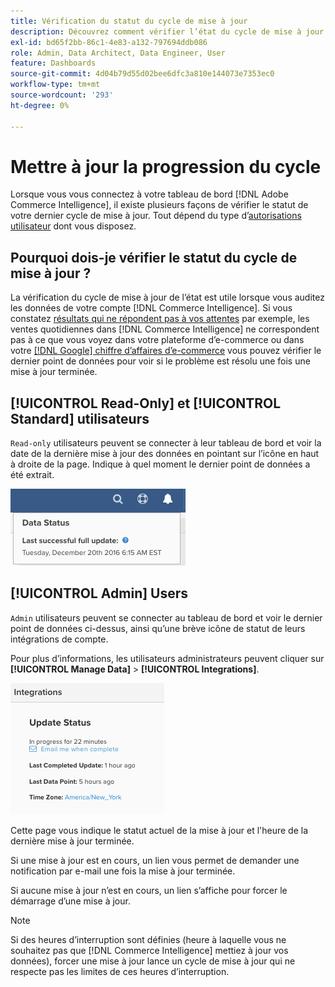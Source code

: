 ```yaml
---
title: Vérification du statut du cycle de mise à jour
description: Découvrez comment vérifier l’état du cycle de mise à jour.
exl-id: bd65f2bb-86c1-4e83-a132-797694ddb086
role: Admin, Data Architect, Data Engineer, User
feature: Dashboards
source-git-commit: 4d04b79d55d02bee6dfc3a810e144073e7353ec0
workflow-type: tm+mt
source-wordcount: '293'
ht-degree: 0%

---
```


# Mettre à jour la progression du cycle

Lorsque vous vous connectez à votre tableau de bord [!DNL Adobe Commerce Intelligence], il existe plusieurs façons de vérifier le statut de votre dernier cycle de mise à jour. Tout dépend du type d’[autorisations utilisateur](../administrator/user-management/user-management.md) dont vous disposez.

## Pourquoi dois-je vérifier le statut du cycle de mise à jour ?

La vérification du cycle de mise à jour de l’état est utile lorsque vous auditez les données de votre compte [!DNL Commerce Intelligence]. Si vous constatez [résultats qui ne répondent pas à vos attentes](../data-analyst/data-warehouse-mgr/data-and-updates-faq.md) par exemple, les ventes quotidiennes dans [!DNL Commerce Intelligence] ne correspondent pas à ce que vous voyez dans votre plateforme d’e-commerce ou dans votre [[!DNL Google] chiffre d’affaires d’e-commerce](https://experienceleague.adobe.com/docs/commerce-knowledge-base/kb/troubleshooting/miscellaneous/diagnosing-google-ecommerce-revenue-discrepancies.html) vous pouvez vérifier le dernier point de données pour voir si le problème est résolu une fois une mise à jour terminée.

## [!UICONTROL Read-Only] et [!UICONTROL Standard] utilisateurs

`Read-only` utilisateurs peuvent se connecter à leur tableau de bord et voir la date de la dernière mise à jour des données en pointant sur l’icône en haut à droite de la page. Indique à quel moment le dernier point de données a été extrait.

![Date et heure de la dernière mise à jour de données réussie affichée dans l’interface](../../mbi/assets/last-success-data.png)

## [!UICONTROL Admin] Users

`Admin` utilisateurs peuvent se connecter au tableau de bord et voir le dernier point de données ci-dessus, ainsi qu’une brève icône de statut de leurs intégrations de compte.

Pour plus d’informations, les utilisateurs administrateurs peuvent cliquer sur **[!UICONTROL Manage Data]** > **[!UICONTROL Integrations]**.

![Page Gérer les intégrations de données affichant les détails de connexion et le statut de mise à jour](../../mbi/assets/detail-manage-data-integrations.png)

Cette page vous indique le statut actuel de la mise à jour et l&#39;heure de la dernière mise à jour terminée.

Si une mise à jour est en cours, un lien vous permet de demander une notification par e-mail une fois la mise à jour terminée.

Si aucune mise à jour n’est en cours, un lien s’affiche pour forcer le démarrage d’une mise à jour.

>[!NOTE]
>
>Si des heures d’interruption sont définies (heure à laquelle vous ne souhaitez pas que [!DNL Commerce Intelligence] mettiez à jour vos données), forcer une mise à jour lance un cycle de mise à jour qui ne respecte pas les limites de ces heures d’interruption.
